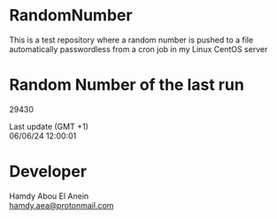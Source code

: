 # RandomNumber    
This is a test repository where a random number is pushed to a file automatically passwordless from a cron job in my Linux CentOS server    
# Random Number of the last run   
29430
      
Last update (GMT +1)    
06/06/24 12:00:01
# Developer    
Hamdy Abou El Anein   
hamdy.aea@protonmail.com
